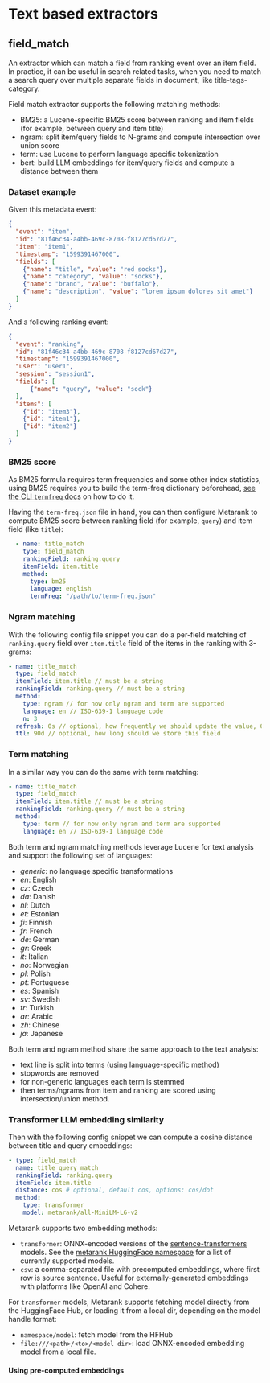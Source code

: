 # Text based extractors

## field_match

An extractor which can match a field from ranking event over an item field. In practice, it can be useful in search
related tasks, when you need to match a search query over multiple separate fields in document, like title-tags-category.

Field match extractor supports the following matching methods:
* BM25: a Lucene-specific BM25 score between ranking and item fields (for example, between query and item title)
* ngram: split item/query fields to N-grams and compute intersection over union score
* term: use Lucene to perform language specific tokenization
* bert: build LLM embeddings for item/query fields and compute a distance between them

### Dataset example

Given this metadata event:
```json
{
  "event": "item",
  "id": "81f46c34-a4bb-469c-8708-f8127cd67d27",
  "item": "item1", 
  "timestamp": "1599391467000", 
  "fields": [
    {"name": "title", "value": "red socks"},
    {"name": "category", "value": "socks"},
    {"name": "brand", "value": "buffalo"},
    {"name": "description", "value": "lorem ipsum dolores sit amet"}
  ]
}
```

And a following ranking event:
```json
{
  "event": "ranking",
  "id": "81f46c34-a4bb-469c-8708-f8127cd67d27",
  "timestamp": "1599391467000",
  "user": "user1",
  "session": "session1",
  "fields": [
      {"name": "query", "value": "sock"}
  ],
  "items": [
    {"id": "item3"},
    {"id": "item1"},
    {"id": "item2"} 
  ]
}
```
### BM25 score

As BM25 formula requires term frequencies and some other index statistics, using BM25 requires you to build the term-freq dictionary beforehead, [see the CLI `termfreq` docs](../../cli.md#bm25-term-frequencies-dictionary) on how to do it.

Having the `term-freq.json` file in hand, you can then configure Metarank to compute BM25 score between ranking field (for example, `query`) and item field (like `title`):

```yaml
  - name: title_match
    type: field_match
    rankingField: ranking.query
    itemField: item.title
    method:
      type: bm25
      language: english
      termFreq: "/path/to/term-freq.json"
```


### Ngram matching

With the following config file snippet you can do a per-field matching of `ranking.query` field over `item.title` field of
the items in the ranking with 3-grams:
```yaml
- name: title_match
  type: field_match
  itemField: item.title // must be a string
  rankingField: ranking.query // must be a string
  method:
    type: ngram // for now only ngram and term are supported
    language: en // ISO-639-1 language code
    n: 3
  refresh: 0s // optional, how frequently we should update the value, 0s by default
  ttl: 90d // optional, how long should we store this field
```

### Term matching 

In a similar way you can do the same with term matching:
```yaml
- name: title_match
  type: field_match
  itemField: item.title // must be a string
  rankingField: ranking.query // must be a string
  method:
    type: term // for now only ngram and term are supported
    language: en // ISO-639-1 language code
```

Both term and ngram matching methods leverage Lucene for text analysis and support the following set of languages:
- *generic*: no language specific transformations
- *en*: English
- *cz*: Czech
- *da*: Danish
- *nl*: Dutch
- *et*: Estonian
- *fi*: Finnish
- *fr*: French
- *de*: German
- *gr*: Greek
- *it*: Italian
- *no*: Norwegian
- *pl*: Polish
- *pt*: Portuguese
- *es*: Spanish
- *sv*: Swedish
- *tr*: Turkish
- *ar*: Arabic
- *zh*: Chinese
- *ja*: Japanese


Both term and ngram method share the same approach to the text analysis:
* text line is split into terms (using language-specific method)
* stopwords are removed
* for non-generic languages each term is stemmed
* then terms/ngrams from item and ranking are scored using intersection/union method.

### Transformer LLM embedding similarity

Then with the following config snippet we can compute a cosine distance between title and query embeddings:

```yaml
- type: field_match
  name: title_query_match
  rankingField: ranking.query
  itemField: item.title
  distance: cos # optional, default cos, options: cos/dot 
  method:
    type: transformer
    model: metarank/all-MiniLM-L6-v2
```

Metarank supports two embedding methods:
* `transformer`: ONNX-encoded versions of the [sentence-transformers](https://sbert.net/docs/pretrained_models.html) models. See the [metarank HuggingFace namespace](https://huggingface.co/metarank) for a list of currently supported models.
* `csv`: a comma-separated file with precomputed embeddings, where first row is source sentence. Useful for externally-generated embeddings with platforms like OpenAI and Cohere.

For `transformer` models, Metarank supports fetching model directly from the HuggingFace Hub, or loading it from a local dir, depending on the model handle format:
* `namespace/model`: fetch model from the HFHub
* `file:///<path>/<to>/<model dir>`: load ONNX-encoded embedding model from a local file.

#### Using pre-computed embeddings